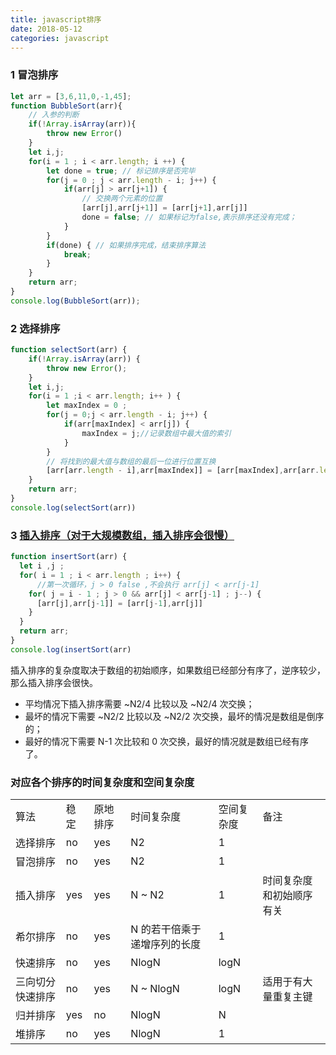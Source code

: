 ```yaml
---
title: javascript排序
date: 2018-05-12
categories: javascript
---
```


### 1 冒泡排序

```javascript
let arr = [3,6,11,0,-1,45];
function BubbleSort(arr){
    // 入参的判断
    if(!Array.isArray(arr)){
        throw new Error()
    }
    let i,j;
    for(i = 1 ; i < arr.length; i ++) {
        let done = true; // 标记排序是否完毕
        for(j = 0 ; j < arr.length - i; j++) {
            if(arr[j] > arr[j+1]) {
                // 交换两个元素的位置
                [arr[j],arr[j+1]] = [arr[j+1],arr[j]]
                done = false; // 如果标记为false,表示排序还没有完成；
            }
        }
        if(done) { // 如果排序完成，结束排序算法
            break;
        }
    }
    return arr;
}
console.log(BubbleSort(arr));
```

### 2 选择排序

```javascript
function selectSort(arr) {
    if(!Array.isArray(arr)) {
        throw new Error();
    }
    let i,j;
    for(i = 1 ;i < arr.length; i++ ) {
        let maxIndex = 0 ;
        for(j = 0;j < arr.length - i; j++) {
            if(arr[maxIndex] < arr[j]) {
                maxIndex = j;//记录数组中最大值的索引
            }
        }
        // 将找到的最大值与数组的最后一位进行位置互换
        [arr[arr.length - i],arr[maxIndex]] = [arr[maxIndex],arr[arr.length - i ]] 
    }
    return arr;
}
console.log(selectSort(arr))
```

### 3 [插入排序（对于大规模数组，插入排序会很慢）](https://www.cnblogs.com/Hua-Min/p/StraightInsertionSort.html)

```javascript
function insertSort(arr) {
  let i ,j ;
  for( i = 1 ; i < arr.length ; i++) {
      //第一次循环，j > 0 false ,不会执行 arr[j] < arr[j-1] 
    for( j = i - 1 ; j > 0 && arr[j] < arr[j-1] ; j--) {
      [arr[j],arr[j-1]] = [arr[j-1],arr[j]]
    }
  }
  return arr;
}
console.log(insertSort(arr)
```

插入排序的复杂度取决于数组的初始顺序，如果数组已经部分有序了，逆序较少，那么插入排序会很快。

- 平均情况下插入排序需要 ~N2/4 比较以及 ~N2/4 次交换；
- 最坏的情况下需要 ~N2/2 比较以及 ~N2/2 次交换，最坏的情况是数组是倒序的；
- 最好的情况下需要 N-1 次比较和 0 次交换，最好的情况就是数组已经有序了。

### 对应各个排序的时间复杂度和空间复杂度

|                  |      |          |                              |            |                          |
| ---------------- | ---- | -------- | ---------------------------- | ---------- | ------------------------ |
| 算法             | 稳定 | 原地排序 | 时间复杂度                   | 空间复杂度 | 备注                     |
| 选择排序         | no   | yes      | N2                           | 1          |                          |
| 冒泡排序         | no   | yes      | N2                           | 1          |                          |
| 插入排序         | yes  | yes      | N ~ N2                       | 1          | 时间复杂度和初始顺序有关 |
| 希尔排序         | no   | yes      | N 的若干倍乘于递增序列的长度 | 1          |                          |
| 快速排序         | no   | yes      | NlogN                        | logN       |                          |
| 三向切分快速排序 | no   | yes      | N ~ NlogN                    | logN       | 适用于有大量重复主键     |
| 归并排序         | yes  | no       | NlogN                        | N          |                          |
| 堆排序           | no   | yes      | NlogN                        | 1          |                          |

 

